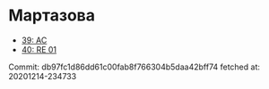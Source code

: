# Мартазова
- [39: AC](39.md)
- [40: RE 01](40.md)

Commit: db97fc1d86dd61c00fab8f766304b5daa42bff74
 fetched at: 20201214-234733
